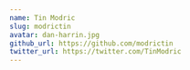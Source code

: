```yaml
---
name: Tin Modric
slug: modrictin
avatar: dan-harrin.jpg
github_url: https://github.com/modrictin
twitter_url: https://twitter.com/TinModric
---
```

